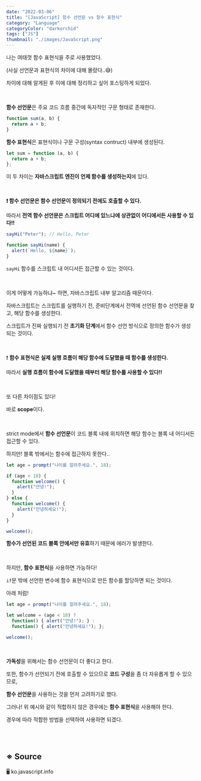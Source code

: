 ```yaml
---
date: "2022-03-06"
title: "[JavaScript] 함수 선언문 vs 함수 표현식"
category: "Language"
categoryColor: "darkorchid"
tags: ["JS"]
thumbnail: "./images/JavaScript.png"
---
```


나는 여태껏 함수 표현식을 주로 사용했었다.

(사실 선언문과 표현식의 차이에 대해 몰랐다..😅)

차이에 대해 알게된 후 이에 대해 정리하고 싶어 포스팅하게 되었다.

<br />

**함수 선언문**은 주요 코드 흐름 중간에 독자적인 구문 형태로 존재한다.

```js
function sum(a, b) {
  return a + b;
}
```

**함수 표현식**은 표현식이나 구문 구성(syntax contruct) 내부에 생성된다.

```js
let sum = function (a, b) {
  return a + b;
};
```

이 두 차이는 **자바스크립트 엔진이 언제 함수를 생성하는지**에 있다.

<br />

**❗️ 함수 선언문은 함수 선언문이 정의되기 전에도 호출할 수 있다.**

따라서 **전역 함수 선언문은 스크립트 어디에 있느냐에 상관없이 어디에서든 사용할 수 있다!!**

```js
sayHi("Peter"); // Hello, Peter

function sayHi(name) {
  alert(`Hello, ${name}`);
}
```

`sayHi` 함수를 스크립트 내 어디서든 접근할 수 있는 것이다.

<br />

이게 어떻게 가능하냐~ 하면, 자바스크립트 내부 알고리즘 때문이다.

자바스크립트는 스크립트를 실행하기 전, 준비단계에서 전역에 선언된 함수 선언문을 찾고, 해당 함수를 생성한다.

스크립트가 진짜 실행되기 전 **초기화 단계**에서 함수 선언 방식으로 정의한 함수가 생성되는 것이다.

<br />

❗️ **함수 표현식은 실제 실행 흐름이 해당 함수에 도달했을 때 함수를 생성한다.**

따라서 **실행 흐름이 함수에 도달했을 때부터 해당 함수를 사용할 수 있다!!**

<br />

또 다른 차이점도 있다!

바로 **scope**이다.

<br />

strict mode에서 **함수 선언문**이 코드 블록 내에 위치하면 해당 함수는 블록 내 어디서든 접근할 수 있다.

하지만! 블록 밖에서는 함수에 접근하지 못한다..

```js
let age = prompt("나이를 알려주세요.", 18);

if (age < 18) {
  function welcome() {
    alert("안녕!");
  }
} else {
  function welcome() {
    alert("안녕하세요!");
  }
}

welcome();
```

**함수가 선언된 코드 블록 안에서만 유효**하기 때문에 에러가 발생한다.

<br />

하지만, **함수 표현식**을 사용하면 가능하다!

`if`문 밖에 선언한 변수에 함수 표현식으로 만든 함수를 할당하면 되는 것이다.

아래 처럼!

```js
let age = prompt("나이를 알려주세요.", 18);

let welcome = (age < 18) ?
  function() { alert("안녕!"); } :
  function() { alert("안녕하세요!"); };

welcome(); 
```

<br />

**가독성**을 위해서는 함수 선언문이 더 좋다고 한다.

또한, 함수가 선언되기 전에 호출할 수 있으므로 **코드 구성**을 좀 더 자유롭게 할 수 있으므로,

**함수 선언문**을 사용하는 것을 먼저 고려하기로 했다.

그러나! 위 예시와 같이 적합하지 않은 경우에는 **함수 표현식**을 사용해야 한다.

경우에 따라 적합한 방법을 선택하여 사용하면 되겠다.

<br />
<br />

## ※ Source

🖥 ko.javascript.info